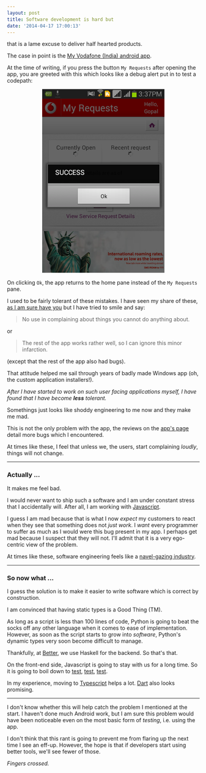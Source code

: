 ```yaml
---
layout: post
title: Software development is hard but
date: '2014-04-17 17:00:13'
---
```


that is a lame excuse to deliver half hearted products.

The case in point is the [My Vodafone (India) android app](https://play.google.com/store/apps/details?id=com.mventus.selfcare.activity).

At the time of writing, if you press the button `My Requests` after opening the app, you are greeted with this which looks like a debug alert put in to test a codepath:

<div style="text-align: center">
<img src="/content/images/2014/Apr/Screenshot_2014_04_17_15_37_24.png" alt="Screen shot of Vodaphone App's My Request screen">
</div>

On clicking `Ok`, the app returns to the home pane instead of the `My Requests` pane.

I used to be fairly tolerant of these mistakes. I have seen my share of these, [as I am sure have you](http://thedailywtf.com/Series/Error_0x27_d.aspx) but I have tried to smile and say:

> No use in complaining about things you cannot do anything about.

or 

> The rest of the app works rather well, so I can ignore this minor infarction.

(except that the rest of the app also had bugs).

That attitude helped me sail through years of badly made Windows app (oh, the custom application installers!).

*After I have started to work on such user facing applications myself, I have found that I have become **less** tolerant.*

Somethings just looks like shoddy engineering to me now and they make me mad.

This is not the only problem with the app, the reviews on the [app's page](https://play.google.com/store/apps/details?id=com.mventus.selfcare.activity) detail more bugs which I encountered.

At times like these, I feel that unless we, the users, start complaining *loudly*, things will not change.

----

### Actually ...

It makes me feel bad. 

I would never want to ship such a software and I am under constant stress that I accidentally will. After all, I am working with [Javascript](https://www.destroyallsoftware.com/talks/wat‎).

I guess I am mad because that is what I now _expect_ my customers to react when they see that something does not *just work*. I *want* every programmer to suffer as much as I would were this bug present in my app. I perhaps get mad because I suspect that they will not. I'll admit that it is a very ego-centric view of the problem.

At times like these, software engineering feels like a [navel-gazing industry](http://www.jwz.org/blog/2011/11/watch-a-vc-use-my-name-to-sell-a-con/).

----

### So now what ...

I guess the solution is to make it easier to write software which is correct by construction.

I am convinced that having static types is a Good Thing (TM).

As long as a script is less than 100 lines of code, Python is going to beat the socks off any other language when it comes to ease of implementation. However, as soon as the script starts to grow into *software*, Python's dynamic types very soon become difficult to manage.
 
Thankfully, at [Better](http://better.com/), we use Haskell for the backend. So that's that.

On the front-end side, Javascript is going to stay with us for a long time. So it is going to boil down to [test](http://stackoverflow.com/questions/300855/javascript-unit-test-tools-for-tdd), [test](https://browserling.com/), [test](http://www.browserstack.com/).

In my experience, moving to [Typescript](https://typescript.codeplex.com/) helps a lot. [Dart](https://www.dartlang.org/) also looks promising. 

----


I don't know whether this will help catch the problem I mentioned at the start. I haven't done much Android work, but I am sure this problem would have been noticeable even on the most basic form of *testing*, i.e. using the app. 

I don't think that this rant is going to prevent me from flaring up the next time I see an eff-up. However, the hope is that if developers start using better tools, we'll see fewer of those.

*Fingers crossed.*
